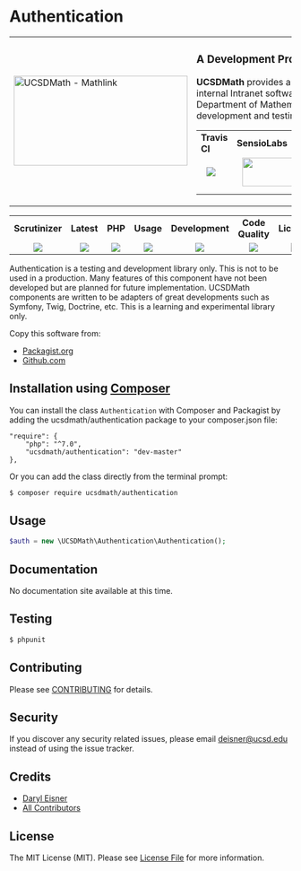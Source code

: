 # Authentication
<table border="0">
  <tr>
    <td width="310"><img height="160" width="310"alt="UCSDMath - Mathlink" src="https://github.com/ucsdmath/Testing/blob/master/ucsdmath-logo.png"></td>
    <td><h3>A Development Project in PHP</h3><p><strong>UCSDMath</strong> provides a testing framework for general internal Intranet software applications for the UCSD, Department of Mathematics. This is used for development and testing only. [not for production]</p>

<table width="550"><tr><td width="120"><b>Travis CI</b></td><td width="250"><b>SensioLabs</b></td><td width="180"><b>Dependencies</b></td></tr><tr>
    <td width="120" align="center">
        <a href="https://travis-ci.org/ucsdmath/Authentication">
        <img src="https://travis-ci.org/ucsdmath/Authentication.svg?branch=master" style="float: left; margin: 0px 0px 10px 10px;"></a></td>
    <td width="250" align="center">
        <a href="https://insight.sensiolabs.com/projects/16eaa6b1-ffed-4699-a978-a345a60e6158">
        <img src="https://insight.sensiolabs.com/projects/16eaa6b1-ffed-4699-a978-a345a60e6158/big.png" style="float: right; margin: 0px 0px 10px 10px;" width="212" height="51"></a></td>
    <td width="180" align="center">
        <a href="https://www.versioneye.com/php/ucsdmath:authentication">
        <img src="https://www.versioneye.com/php/ucsdmath:authentication/badge.png?branch=master&style=flat" style="float:left;margin:0px 0px 10px 10px;"></a><br>
        <a href="https://codeclimate.com/github/ucsdmath/Authentication">
        <img src="https://codeclimate.com/github/ucsdmath/Authentication/badges/gpa.svg"></a>
</td></tr></table></td></tr></table>
<table width="880"><tr><td width="116" align="center"><b>Scrutinizer</b></td><td width="112" align="center"><b>Latest</b></td><td width="108" align="center"><b>PHP</b></td><td width="150" align="center"><b>Usage</b></td><td width="142" align="center"><b>Development</b></td><td width="142" align="center"><b>Code Quality</b></td><td width="110" align="center"><b>License</b></td></tr><tr>
    <td valign="top" width="116" align="center">
        <a href="https://scrutinizer-ci.com/g/ucsdmath/Authentication/build-status/master">
        <img src="https://scrutinizer-ci.com/g/ucsdmath/Authentication/badges/build.png?b=master"></a></td>
    <td valign="top" width="112" align="center">
        <a href="https://packagist.org/packages/ucsdmath/Authentication">
        <img src="https://poser.pugx.org/ucsdmath/Authentication/v/stable"></a></td>
    <td valign="top" width="108" align="center">
        <a href="https://php.net/">
        <img src="https://img.shields.io/badge/php-%3E%3D%207.0-8892BF.svg"></a></td>
    <td valign="top" width="150" align="center">
        <a href="https://packagist.org/packages/ucsdmath/Authentication">
        <img src="https://poser.pugx.org/ucsdmath/Authentication/downloads"></a></td>
    <td valign="top" width="142" align="center">
        <a href="https://packagist.org/packages/ucsdmath/Authentication">
        <img src="https://poser.pugx.org/ucsdmath/Authentication/v/unstable"></a></td>
    <td valign="top" width="142" align="center">
        <a href="https://scrutinizer-ci.com/g/ucsdmath/Authentication/?branch=master">
        <img src="https://scrutinizer-ci.com/g/ucsdmath/Authentication/badges/quality-score.png?b=master"></a></td>
    <td valign="top" width="110" align="center">
        <a href="https://packagist.org/packages/ucsdmath/Authentication">
        <img src="https://poser.pugx.org/ucsdmath/Authentication/license"></a></td>
</tr></table>

Authentication is a testing and development library only. This is not to be used in a production.
Many features of this component have not been developed but are planned for future implementation.  UCSDMath components are written to be adapters of great developments such as Symfony, Twig, Doctrine, etc. This is a learning and experimental library only.

Copy this software from:
- [Packagist.org](https://packagist.org/packages/ucsdmath/Authentication)
- [Github.com](https://github.com/ucsdmath/Authentication)

## Installation using [Composer](http://getcomposer.org/)
You can install the class ```Authentication``` with Composer and Packagist by adding the ucsdmath/authentication package to your composer.json file:

```
"require": {
    "php": "^7.0",
    "ucsdmath/authentication": "dev-master"
},
```
Or you can add the class directly from the terminal prompt:

```bash
$ composer require ucsdmath/authentication
```

## Usage

``` php
$auth = new \UCSDMath\Authentication\Authentication();
```

## Documentation

No documentation site available at this time.
<!-- [Check out the documentation](http://math.ucsd.edu/~deisner/documentation/Authentication/) -->

## Testing

``` bash
$ phpunit
```

## Contributing

Please see [CONTRIBUTING](CONTRIBUTING.md) for details.

## Security

If you discover any security related issues, please email deisner@ucsd.edu instead of using the issue tracker.

## Credits

- [Daryl Eisner](https://github.com/UCSDMath)
- [All Contributors](../../contributors)

## License

The MIT License (MIT). Please see [License File](LICENSE) for more information.
